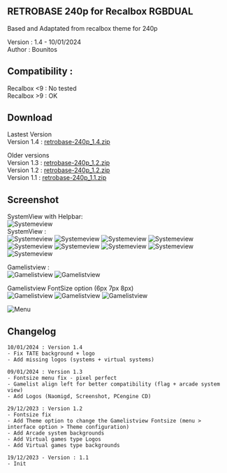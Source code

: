 RETROBASE 240p for Recalbox RGBDUAL
--------------------------------------------------------------------
Based and Adaptated from recalbox theme for 240p

Version : 1.4 - 10/01/2024   
Author : Bounitos

## Compatibility : 
Recalbox <9 : No tested  
Recalbox >9 : OK  

## Download
Lastest Version  
Version 1.4 : [retrobase-240p_1.4.zip](https://www.bounar.fr/Themes_es/Retrobase240p/retrobase-240p_1.4.zip)  

Older versions  
Version 1.3 : [retrobase-240p_1.2.zip](https://www.bounar.fr/Themes_es/Retrobase240p/retrobase-240p_1.3.zip)  
Version 1.2 : [retrobase-240p_1.2.zip](https://www.bounar.fr/Themes_es/Retrobase240p/retrobase-240p_1.2.zip)  
Version 1.1 : [retrobase-240p_1.1.zip](https://www.bounar.fr/Themes_es/Retrobase240p/retrobase-240p_1.1.zip)  



## Screenshot

SystemView with Helpbar:  
![Systemeview](https://www.bounar.fr/Themes_es/Retrobase240p/Screenshots/240p/v1.1/Systemview.png)  
SystemView :  
![Systemeview](https://www.bounar.fr/Themes_es/Retrobase240p/Screenshots/240p/v1.1/Systemview_allgames.png)
![Systemeview](https://www.bounar.fr/Themes_es/Retrobase240p/Screenshots/240p/v1.1/Systemview_Atari2600.png)
![Systemeview](https://www.bounar.fr/Themes_es/Retrobase240p/Screenshots/240p/v1.1/Systemview_Atari-lynx.png)
![Systemeview](https://www.bounar.fr/Themes_es/Retrobase240p/Screenshots/240p/v1.1/Systemview_Dreamcast.png)
![Systemeview](https://www.bounar.fr/Themes_es/Retrobase240p/Screenshots/240p/v1.1/Systemview_Game-boy.png)
![Systemeview](https://www.bounar.fr/Themes_es/Retrobase240p/Screenshots/240p/v1.1/Systemview_Megadrive.png)
![Systemeview](https://www.bounar.fr/Themes_es/Retrobase240p/Screenshots/240p/v1.1/Systemview_Nintendo64.png)
![Systemeview](https://www.bounar.fr/Themes_es/Retrobase240p/Screenshots/240p/v1.1/Systemview_Sega-saturn.png) 
![Systemeview](https://www.bounar.fr/Themes_es/Retrobase240p/Screenshots/240p/v1.1/Systemview_Vectrex.png)  

Gamelistview :  
![Gamelistview](https://www.bounar.fr/Themes_es/Retrobase240p/Screenshots/240p/v1.1/Gamelist2.png) 
![Gamelistview](https://www.bounar.fr/Themes_es/Retrobase240p/Screenshots/240p/v1.1/Gamelist3.png) 

Gamelistview FontSize option (6px 7px 8px)  
![Gamelistview](https://www.bounar.fr/Themes_es/Retrobase240p/Screenshots/240p/v1.2/Gamelist_6px.png)
![Gamelistview](https://www.bounar.fr/Themes_es/Retrobase240p/Screenshots/240p/v1.2/Gamelist_7px.png)
![Gamelistview](https://www.bounar.fr/Themes_es/Retrobase240p/Screenshots/240p/v1.2/Gamelist_8px.png) 

![Menu](https://www.bounar.fr/Themes_es/Retrobase240p/Screenshots/240p/v1.1/Menu.png) 

## Changelog
```
10/01/2024 : Version 1.4  
- Fix TATE background + logo
- Add missing logos (systems + virtual systems)
```
```
09/01/2024 : Version 1.3  
- Fontsize menu fix - pixel perfect
- Gamelist align left for better compatibility (flag + arcade system view)
- Add Logos (Naomigd, Screenshot, PCengine CD)
```
```
29/12/2023 : Version 1.2  
- Fontsize fix
- Add Theme option to change the Gamelistview Fontsize (menu >  interface option > Theme configuration)
- Add Arcade system backgrounds
- Add Virtual games type Logos
- Add Virtual games type backgrounds
```
```
19/12/2023 - Version : 1.1 
- Init
```